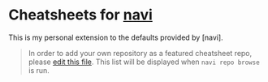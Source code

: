 # Cheatsheets for [navi](https://github.com/denisidoro/navi)

This is my personal extension to the defaults provided by [navi].

> In order to add your own repository as a featured cheatsheet repo, please [edit this file](https://github.com/denisidoro/cheats/edit/master/featured_repos.txt). This list will be displayed when `navi repo browse` is run.
